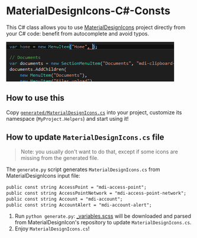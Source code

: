 # MaterialDesignIcons-C#-Consts
This C# class allows you to use [MaterialDesignIcons](https://github.com/Templarian/MaterialDesign)
project directly from your C# code: benefit from autocomplete and avoid typos.

![MaterialDesignIcons-CSharp-Consts](doc/screenshot.gif)

## How to use this
Copy [`generated/MaterialDesignIcons.cs`](https://raw.githubusercontent.com/chteuchteu/MaterialDesignIcons-CSharp-Consts/master/generated/MaterialDesignIcons.cs)
into your project, customize its namespace (`MyProject.Helpers`) and start using it!

## How to update `MaterialDesignIcons.cs` file

> Note: you usually don't want to do that, except if some icons are missing from the generated file.

The `generate.py` script generates `MaterialDesignIcons.cs` from MaterialDesignIcons input file:

    public const string AccessPoint = "mdi-access-point";
    public const string AccessPointNetwork = "mdi-access-point-network";
    public const string Account = "mdi-account";
    public const string AccountAlert = "mdi-account-alert";

1. Run `python generate.py`: [_variables.scss](https://raw.githubusercontent.com/Templarian/MaterialDesign-Webfont/master/scss/_variables.scss)
will be downloaded and parsed from MaterialDesignIcon's repository to update `MaterialDesignIcons.cs`.
2. Enjoy `MaterialDesignIcons.cs`!
